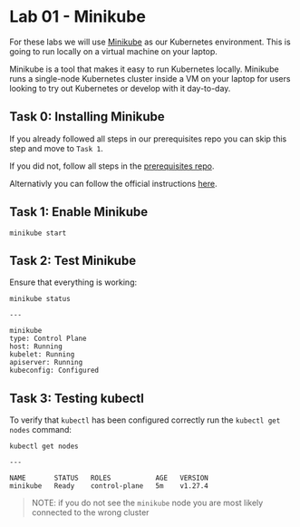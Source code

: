 # Lab 01 - Minikube

For these labs we will use [Minikube](https://github.com/kubernetes/minikube) as our Kubernetes environment. This is going to run locally on a virtual machine on your laptop.

Minikube is a tool that makes it easy to run Kubernetes locally. Minikube runs a single-node Kubernetes cluster inside a VM on your laptop for users looking to try out Kubernetes or develop with it day-to-day.

## Task 0: Installing Minikube

If you already followed all steps in our prerequisites repo you can skip this step and move to `Task 1`.

If you did not, follow all steps in the [prerequisites repo](https://github.com/gluobe/cloud-native-track-prerequisites/tree/main/prereq-02-minikube).

Alternativly you can follow the official instructions [here](https://minikube.sigs.k8s.io/docs/start/).

## Task 1: Enable Minikube

```
minikube start
```

## Task 2: Test Minikube

Ensure that everything is working:

```
minikube status

---

minikube
type: Control Plane
host: Running
kubelet: Running
apiserver: Running
kubeconfig: Configured
```

## Task 3: Testing kubectl

To verify that `kubectl` has been configured correctly run the `kubectl get nodes` command:

```
kubectl get nodes

---

NAME       STATUS   ROLES           AGE   VERSION
minikube   Ready    control-plane   5m    v1.27.4
```

> NOTE: if you do not see the `minikube` node you are most likely connected to the wrong cluster
